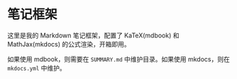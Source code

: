 # 笔记框架

这里是我的 Markdown 笔记框架，配置了 KaTeX(mdbook) 和 MathJax(mkdocs) 的公式渲染，开箱即用。

如果使用 mdbook，则需要在 `SUMMARY.md` 中维护目录。如果使用 mkdocs，则在 `mkdocs.yml` 中维护。
